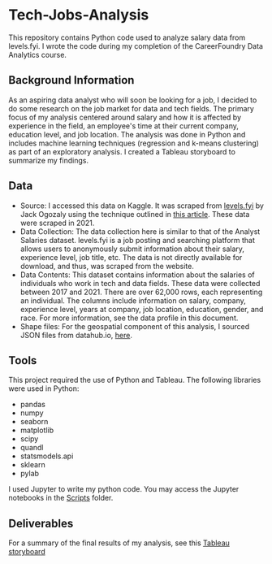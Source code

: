 # Tech-Jobs-Analysis
This repository contains Python code used to analyze salary data from levels.fyi.  I wrote the code during my completion of the CareerFoundry Data Analytics course.
## Background Information
As an aspiring data analyst who will soon be looking for a job, I decided to do some research on the job market for data and tech fields.  The primary focus of my analysis centered around salary and how it is affected by experience in the field, an employee's time at their current company, education level, and job location.  The analysis was done in Python and includes machine learning techniques (regression and k-means clustering) as part of an exploratory analysis.  I created a Tableau storyboard to summarize my findings.  
## Data 
* Source: I accessed this data on Kaggle.  It was scraped from [levels.fyi](levels.fyi) by Jack Ogozaly using the technique outlined in [this article](https://towardsdatascience.com/a-beginners-guide-to-grabbing-and-analyzing-salary-data-in-python-e8c60eab186e).  These data were scraped in 2021.
* Data Collection: The data collection here is similar to that of the Analyst Salaries dataset.  levels.fyi is a job posting and searching platform that allows users to anonymously submit information about their salary, experience level, job title, etc.  The data is not directly available for download, and thus, was scraped from the website.
* Data Contents: This dataset contains information about the salaries of individuals who work in tech and data fields.  These data were collected between 2017 and 2021.  There are over 62,000 rows, each representing an individual.  The columns include information on salary, company, experience level, years at company, job location, education, gender, and race.  For more information, see the data profile in this document.
* Shape files: For the geospatial component of this analysis, I sourced JSON files from datahub.io, [here](https://datahub.io/core/geo-countries).
## Tools
This project required the use of Python and Tableau.  The following libraries were used in Python:
* pandas
* numpy
* seaborn
* matplotlib
* scipy
* quandl
* statsmodels.api
* sklearn
* pylab

I used Jupyter to write my python code.  You may access the Jupyter notebooks in the [Scripts]() folder.
## Deliverables
For a summary of the final results of my analysis, see this [Tableau storyboard](https://public.tableau.com/views/TechJobs/TechJobsAnexploratoryanalysisofthesalariesofvariousjobsindataandtechnology?:language=en-US&:display_count=n&:origin=viz_share_link)
